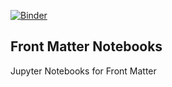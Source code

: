 [![Binder](https://mybinder.org/badge_logo.svg)](https://mybinder.org/v2/gh/front-matter/notebooks/main)

## Front Matter Notebooks

Jupyter Notebooks for Front Matter
